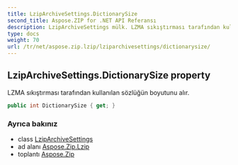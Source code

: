 ```yaml
---
title: LzipArchiveSettings.DictionarySize
second_title: Aspose.ZIP for .NET API Referansı
description: LzipArchiveSettings mülk. LZMA sıkıştırması tarafından kullanılan sözlüğün boyutunu alır.
type: docs
weight: 70
url: /tr/net/aspose.zip.lzip/lziparchivesettings/dictionarysize/
---
```

## LzipArchiveSettings.DictionarySize property

LZMA sıkıştırması tarafından kullanılan sözlüğün boyutunu alır.

```csharp
public int DictionarySize { get; }
```

### Ayrıca bakınız

* class [LzipArchiveSettings](../)
* ad alanı [Aspose.Zip.Lzip](../../lziparchivesettings/)
* toplantı [Aspose.Zip](../../../)


